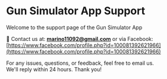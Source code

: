 # Gun Simulator App Support

Welcome to the support page of the Gun Simulator App

📧 Contact us at: **marino11092@gmail.com**
or via Facebook: [https://www.facebook.com/profile.php?id=100081392621966](https://www.facebook.com/profile.php?id=100081392621966)

For any issues, questions, or feedback, feel free to email us.  
We'll reply within 24 hours. Thank you!
